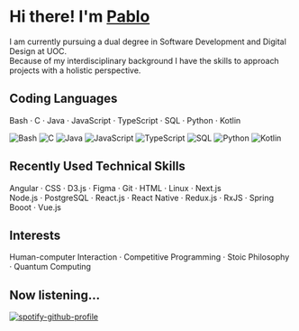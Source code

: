 # Hi there! I'm [Pablo](https://apausa.dev)

I am currently pursuing a dual degree in Software Development and Digital Design at UOC.  
Because of my interdisciplinary background I have the skills to approach projects with a holistic perspective.

## Coding Languages

Bash · C · Java · JavaScript · TypeScript · SQL · Python · Kotlin

![Bash](https://img.shields.io/badge/Bash)
![C](https://img.shields.io/badge/C)
![Java](https://img.shields.io/badge/Java)
![JavaScript](https://img.shields.io/badge/JavaScript)
![TypeScript](https://img.shields.io/badge/TypeScript)
![SQL](https://img.shields.io/badge/SQL)
![Python](https://img.shields.io/badge/Python)
![Kotlin](https://img.shields.io/badge/Kotlin)

## Recently Used Technical Skills


Angular · CSS · D3.js · Figma · Git · HTML · Linux · Next.js  
Node.js · PostgreSQL · React.js · React Native · Redux.js · RxJS · Spring Booot · Vue.js

## Interests

Human-computer Interaction · Competitive Programming · Stoic Philosophy · Quantum Computing

## Now listening...

[![spotify-github-profile](https://spotify-github-profile.kittinanx.com/api/view?uid=pabloapausa&cover_image=true&theme=natemoo-re&show_offline=true&background_color=121212&interchange=false&bar_color=53b14f&bar_color_cover=false)](https://spotify-github-profile.kittinanx.com/api/view?uid=pabloapausa&redirect=true)

